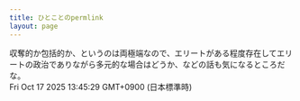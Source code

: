 ```yaml
---
title: ひとことのpermlink
layout: page
---
```

<div class="box" dt="1760676329219">
  収奪的か包括的か、というのは両極端なので、エリートがある程度存在してエリートの政治でありながら多元的な場合はどうか、などの話も気になるところだな。
  <div class="content is-small">Fri Oct 17 2025 13:45:29 GMT+0900 (日本標準時)</div>
</div>